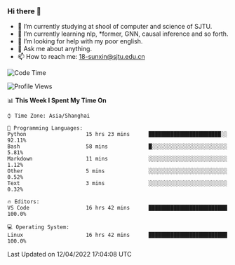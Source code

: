 ### Hi there 👋

<!--
**sunxin000/sunxin000** is a ✨ _special_ ✨ repository because its `README.md` (this file) appears on your GitHub profile.

Here are some ideas to get you started:

- 🔭 I’m currently working on ...
- 🌱 I’m currently learning ...
- 👯 I’m looking to collaborate on ...
- 🤔 I’m looking for help with ...
- 💬 Ask me about ...
- 📫 How to reach me: ...
- 😄 Pronouns: ...
- ⚡ Fun fact: ...
-->
- 🏫 I’m currently studying at shool of computer and science of SJTU.
- 🌱 I’m currently learning nlp, \*former, GNN, causal inference and so forth.
- 🤔 I’m looking for help with my poor english.
- 💬 Ask me about anything.
- 📫 How to reach me: 18-sunxin@sjtu.edu.cn
<!--START_SECTION:waka-->
![Code Time](http://img.shields.io/badge/Code%20Time-151%20hrs%2048%20mins-blue)

![Profile Views](http://img.shields.io/badge/Profile%20Views-8-blue)

📊 **This Week I Spent My Time On** 

```text
⌚︎ Time Zone: Asia/Shanghai

💬 Programming Languages: 
Python                   15 hrs 23 mins      ███████████████████████░░   92.11% 
Bash                     58 mins             █░░░░░░░░░░░░░░░░░░░░░░░░   5.81% 
Markdown                 11 mins             ░░░░░░░░░░░░░░░░░░░░░░░░░   1.12% 
Other                    5 mins              ░░░░░░░░░░░░░░░░░░░░░░░░░   0.52% 
Text                     3 mins              ░░░░░░░░░░░░░░░░░░░░░░░░░   0.32%

🔥 Editors: 
VS Code                  16 hrs 42 mins      █████████████████████████   100.0%

💻 Operating System: 
Linux                    16 hrs 42 mins      █████████████████████████   100.0%

```


 Last Updated on 12/04/2022 17:04:08 UTC
<!--END_SECTION:waka-->
